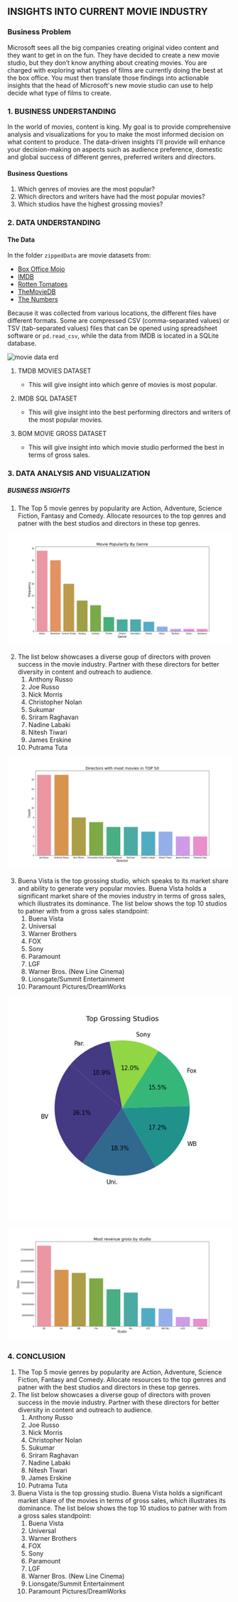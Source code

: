##  INSIGHTS INTO CURRENT MOVIE INDUSTRY
### Business Problem

Microsoft sees all the big companies creating original video content and they want to get in on the fun. They have decided to create a new movie studio, but they don’t know anything about creating movies. You are charged with exploring what types of films are currently doing the best at the box office. You must then translate those findings into actionable insights that the head of Microsoft's new movie studio can use to help decide what type of films to create.

### 1. BUSINESS UNDERSTANDING
In the world of movies, content is king. My goal is to provide comprehensive analysis and visualizations for you to make the most informed decision on what content to produce. The data-driven insights I'll provide will enhance your decision-making on aspects such as audience preference, domestic and global success of different genres, preferred writers and directors.
#### Business Questions
1. Which genres of movies are the most popular?
2. Which directors and writers have had the most popular movies?
3. Which studios have the highest grossing movies?

### 2. DATA UNDERSTANDING

#### The Data

In the folder `zippedData` are movie datasets from:

* [Box Office Mojo](https://www.boxofficemojo.com/)
* [IMDB](https://www.imdb.com/)
* [Rotten Tomatoes](https://www.rottentomatoes.com/)
* [TheMovieDB](https://www.themoviedb.org/)
* [The Numbers](https://www.the-numbers.com/)

Because it was collected from various locations, the different files have different formats. Some are compressed CSV (comma-separated values) or TSV (tab-separated values) files that can be opened using spreadsheet software or `pd.read_csv`, while the data from IMDB is located in a SQLite database.

![movie data erd](https://raw.githubusercontent.com/learn-co-curriculum/dsc-phase-1-project-v2-4/master/movie_data_erd.jpeg)

1. TMDB MOVIES DATASET
	- This will give insight into which genre of movies is most popular.

2. IMDB SQL DATASET
 	- This will give insight into the best performing directors and writers of the most popular movies.

3. BOM MOVIE GROSS DATASET
	- This will give insight into  which movie studio performed the best in terms of gross sales.

### 3. DATA ANALYSIS AND VISUALIZATION

##### BUSINESS INSIGHTS
1. The Top 5 movie genres by popularity are Action, Adventure, Science Fiction, Fantasy and Comedy. Allocate resources to the top genres and patner with the best studios and directors in these top genres.

![Movie Genre Popularity](https://github.com/joakimTI/MOVIE-STUDIO-DATA-ANALYSIS/blob/master/Visualization/genre_popularity.png)

2. The list below showcases a diverse goup of directors with proven success in the movie industry. Partner with these directors for better diversity in content and outreach to audience.
    1.  Anthony Russo
    2.  Joe Russo
    3.  Nick Morris
    4.  Christopher Nolan
    5.  Sukumar
    6.  Sriram Raghavan
    7.  Nadine Labaki
    8.  Nitesh Tiwari
    9.  James Erskine
    10. Putrama Tuta

![Top Directors](https://github.com/joakimTI/MOVIE-STUDIO-DATA-ANALYSIS/blob/master/Visualization/Top_directors.png)

3. Buena Vista is the top grossing studio, which speaks to its market share and ability to generate very popular movies. Buena Vista holds a significant market share of the movies industry in terms of gross sales, which illustrates its dominance. The list below shows the top 10 studios to patner with from a gross sales standpoint: 
    1.  Buena Vista
    2.  Universal
    3.  Warner Brothers
    4.  FOX
    5.  Sony
    6.  Paramount
    7.  LGF
    8.  Warner Bros. (New Line Cinema)
    9.  Lionsgate/Summit Entertainment
    10. Paramount Pictures/DreamWorks

![Studio Gross Pie](https://github.com/joakimTI/MOVIE-STUDIO-DATA-ANALYSIS/blob/master/Visualization/studio_gross_pie.png)

![Studio Gross](https://github.com/joakimTI/MOVIE-STUDIO-DATA-ANALYSIS/blob/master/Visualization/studio_gross.png)


### 4. CONCLUSION
1. The Top 5 movie genres by popularity are Action, Adventure, Science Fiction, Fantasy and Comedy. Allocate resources to the top genres and patner with the best studios and directors in these top genres.
2. The list below showcases a diverse goup of directors with proven success in the movie industry. Partner with these directors for better diversity in content and outreach to audience.
    1.  Anthony Russo
    2.  Joe Russo
    3.  Nick Morris
    4.  Christopher Nolan
    5.  Sukumar
    6.  Sriram Raghavan
    7.  Nadine Labaki
    8.  Nitesh Tiwari
    9.  James Erskine
    10. Putrama Tuta
3. Buena Vista is the top grossing studio. Buena Vista holds a significant market share of the movies in terms of gross sales, which illustrates its dominance. The list below shows the top 10 studios to patner with from a gross sales standpoint: 
    1.  Buena Vista
    2.  Universal
    3.  Warner Brothers
    4.  FOX
    5.  Sony
    6.  Paramount
    7.  LGF
    8.  Warner Bros. (New Line Cinema)
    9.  Lionsgate/Summit Entertainment
    10. Paramount Pictures/DreamWorks
